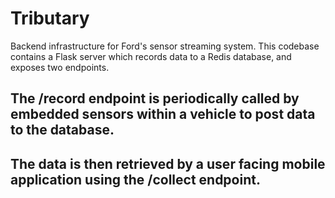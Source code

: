 # Tributary

Backend infrastructure for Ford's sensor streaming system. This codebase contains a Flask server which records data to a Redis database, and exposes two endpoints. 
## The /record endpoint is periodically called by embedded sensors within a vehicle to post data to the database. 
## The data is then retrieved by a user facing mobile application using the /collect endpoint.
